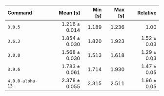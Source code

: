 | Command | Mean [s] | Min [s] | Max [s] | Relative |
|:---|---:|---:|---:|---:|
| `3.0.5` | 1.216 ± 0.014 | 1.189 | 1.236 | 1.00 |
| `3.6.3` | 1.854 ± 0.030 | 1.820 | 1.923 | 1.52 ± 0.03 |
| `3.8.8` | 1.568 ± 0.030 | 1.513 | 1.618 | 1.29 ± 0.03 |
| `3.9.6` | 1.783 ± 0.061 | 1.714 | 1.930 | 1.47 ± 0.05 |
| `4.0.0-alpha-13` | 2.378 ± 0.055 | 2.315 | 2.511 | 1.96 ± 0.05 |
